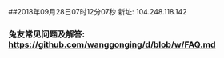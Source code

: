 ##2018年09月28日07时12分07秒 新址: 104.248.118.142
### 兔友常见问题及解答: https://github.com/wanggonging/d/blob/w/FAQ.md
